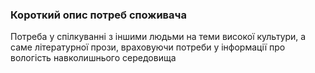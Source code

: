 ### Короткий опис потреб споживача

Потреба у спілкуванні з іншими людьми на теми високої культури, а саме літературної прози, 
враховуючи потреби у інформації про вологість навколишнього середовища 
